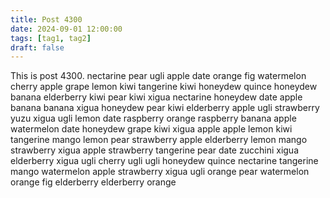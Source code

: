 ```yaml
---
title: Post 4300
date: 2024-09-01 12:00:00
tags: [tag1, tag2]
draft: false
---
```

This is post 4300.
nectarine
pear
ugli
apple
date
orange
fig
watermelon
cherry
apple
grape
lemon
kiwi
tangerine
kiwi
honeydew
quince
honeydew
banana
elderberry
kiwi
pear
kiwi
xigua
nectarine
honeydew
date
apple
banana
banana
xigua
honeydew
pear
kiwi
elderberry
apple
ugli
strawberry
yuzu
xigua
ugli
lemon
date
raspberry
orange
raspberry
banana
apple
watermelon
date
honeydew
grape
kiwi
xigua
apple
apple
lemon
kiwi
tangerine
mango
lemon
pear
strawberry
apple
elderberry
lemon
mango
strawberry
xigua
apple
strawberry
tangerine
pear
date
zucchini
xigua
elderberry
xigua
ugli
cherry
ugli
ugli
honeydew
quince
nectarine
tangerine
mango
watermelon
apple
strawberry
xigua
ugli
orange
pear
watermelon
orange
fig
elderberry
elderberry
orange
